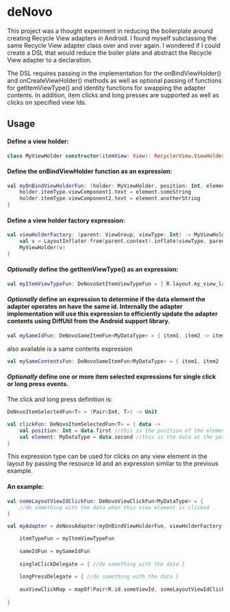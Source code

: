 # deNovo

This project was a thought experiment in reducing the boilerplate around creating Recycle View adapters in Android. I found myself subclassing the same Recycle View adapter class over and over again.
I wondered if I could create a DSL that would reduce the boiler plate and abstract the Recycle View adapter to a declaration. 

The DSL requires passing in the implementation for the onBindViewHolder() and onCreateViewHolder() methods as well as optional passing of functions for getItemViewType() and identity functions for swapping the adapter contents.
In addition, item clicks and long presses are supported as well as clicks on specified view Ids. 

## Usage
#### Define a view holder:
```kotlin
class MyViewHolder constructor(itemView: View): RecyclerView.ViewHolder(itemView)
```
#### Define the onBindViewHolder function as an expression:
```kotlin
val myOnBindViewHolderFun: (holder: MyViewHolder, position: Int, element: MyDataType) -> Unit = { holder, position, element ->
    holder.itemType.viewComponent1.text = element.someString
    holder.itemType.viewComponent2.text = element.anotherString
}
```

#### Define a view holder factory expression:
```kotlin
val viewHolderFactory: (parent: ViewGroup, viewType: Int) -> MyViewHolder = { parent, viewType ->
    val v = LayoutInflater.from(parent.context).inflate(viewType, parent, false)
    MyViewHolder(v)
}
```

#### _Optionally_ define the getItemViewType() as an expression:
```kotlin
val myItemViewTypeFun: DeNovoGetItemViewTypeFun = { R.layout.my_view_layout }
```

#### _Optionally_ define an expression to determine if the data element the adapter operates on  have the same id. Internally the adapter implementation will use this expression to efficiently update the adapter contents using DiffUtil from the Android support library.
````kotlin
val mySameIdFun: DeNovoSameItemFun<MyDataType> = { item1, item2 -> item1.id == item2.id }
````
also available is a same contents expression
````kotlin
val mySameContentsFun: DeNovoSameItemFun<MyDataType> = { item1, item2 -> item1.id == item2.id  && item1.someOtherThing == item2.someOtherThing }
````

#### _Optionally_ define one or more item selected expressions for single click or long press events.
The click and long press definition is: 
````kotlin 
DeNovoItemSelectedFun<T> = (Pair<Int, T>) -> Unit 

val clickFun: DeNovoItemSelectedFun<T> = { data ->
    val position: Int = data.first //this is the position of the element in the list
    val element: MyDataType = data.second //this is the data at the position that was clicked/long pressed
}
````
This expression type can be used for clicks on any view element in the layout by passing the resource Id and an expression similar to the previous example.

#### An example:
````kotlin
val someLayoutViewIdClickFun: DeNovoViewClickFun<MyDataType> = { 
    //do something with the data when this view element is clicked 
}

val myAdapter = deNovoAdapter(myOnBindViewHolderFun, viewHolderFactory) {

    itemTypeFun = myItemViewTypeFun                                             //optional but if you don't define this be sure your viewHolderFactory expression inflates the right layout
    
    sameIdFun = mySameIdFun                                                     //optional
    
    singleClickDelegate = { //do something with the data }                      //optional
    
    longPressDelegate = { //do something with the data }                        //optional
    
    auxViewClickMap = mapOf(Pair(R.id.someViewId, someLayoutViewIdClickFun))    //optional
    
}
````